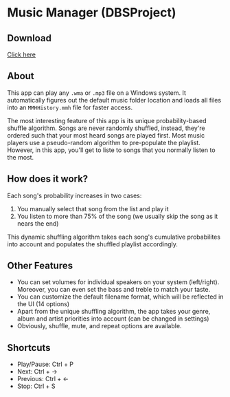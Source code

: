 # Music Manager (DBSProject)

## Download
[Click here](https://github.com/asc42/DBSProject/raw/master/bin/Release/app.publish/MusicManager.exe)

## About
This app can play any `.wma` or `.mp3` file on a Windows system. It automatically figures out the default music folder location and loads all files into an `MMHHistory.mmh` file for faster access.

The most interesting feature of this app is its unique probability-based shuffle algorithm. Songs are never randomly shuffled, instead, they're ordered such that your most heard songs are played first. Most music players use a pseudo-random algorithm to pre-populate the playlist. However, in this app, you'll get to liste to songs that you normally listen to the most.

## How does it work?
Each song's probability increases in two cases:
  1. You manually select that song from the list and play it
  2. You listen to more than 75% of the song (we usually skip the song as it nears the end)

This dynamic shuffling algorithm takes each song's cumulative probabilites into account and populates the shuffled playlist accordingly.

## Other Features
  * You can set volumes for individual speakers on your system (left/right). Moreover, you can even set the bass and treble to match your taste.
  * You can customize the default filename format, which will be reflected in the UI (14 options)
  * Apart from the unique shuffling algorithm, the app takes your genre, album and artist priorities into account (can be changed in settings)
  * Obviously, shuffle, mute, and repeat options are available.

## Shortcuts
  * Play/Pause:  Ctrl + P
  * Next:        Ctrl + →
  * Previous:    Ctrl + ←
  * Stop:        Ctrl + S
